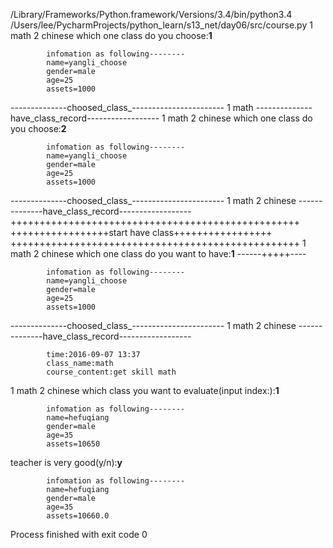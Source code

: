/Library/Frameworks/Python.framework/Versions/3.4/bin/python3.4 /Users/lee/PycharmProjects/python_learn/s13_net/day06/src/course.py
1 math
2 chinese
which one class do you choose:**1**

            infomation as following--------
            name=yangli_choose
            gender=male
            age=25
            assets=1000
        
--------------choosed_class_-----------------------
              1 math
--------------have_class_record------------------
1 math
2 chinese
which one class do you choose:**2**

            infomation as following--------
            name=yangli_choose
            gender=male
            age=25
            assets=1000
        
--------------choosed_class_-----------------------
              1 math
              2 chinese
--------------have_class_record------------------
++++++++++++++++++++++++++++++++++++++++++++++++++
+++++++++++++++++start have class+++++++++++++++++
++++++++++++++++++++++++++++++++++++++++++++++++++
1 math
2 chinese
which one class do you want to have:**1**
------+++++----

            infomation as following--------
            name=yangli_choose
            gender=male
            age=25
            assets=1000
        
--------------choosed_class_-----------------------
              1 math
              2 chinese
--------------have_class_record------------------

            time:2016-09-07 13:37
            class_name:math
            course_content:get skill math
        
1 math
2 chinese
which class you want to evaluate(input index:):**1**

            infomation as following--------
            name=hefuqiang
            gender=male
            age=35
            assets=10650
        
teacher is very good(y/n):**y**

            infomation as following--------
            name=hefuqiang
            gender=male
            age=35
            assets=10660.0
        

Process finished with exit code 0
